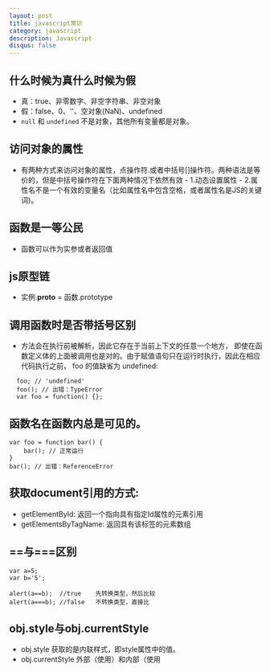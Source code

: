 ```yaml
---
layout: post
title: javascript常识
category: javascript
description: Javascript
disqus: false
---
```


## 什么时候为真什么时候为假
* 真：true、非零数字、非空字符串、非空对象
* 假：false、0、''、空对象(NaN)、undefined
* `null` 和 `undefined` 不是对象，其他所有变量都是对象。

## 访问对象的属性
* 有两种方式来访问对象的属性，点操作符.或者中括号[]操作符。两种语法是等价的，但是中括号操作符在下面两种情况下依然有效 - 1.动态设置属性 - 2.属性名不是一个有效的变量名（比如属性名中包含空格，或者属性名是JS的关键词)。


## 函数是一等公民
* 函数可以作为实参或者返回值


## js原型链
* 实例.__proto__ = 函数.prototype


## 调用函数时是否带括号区别
* 方法会在执行前被解析，因此它存在于当前上下文的任意一个地方， 即使在函数定义体的上面被调用也是对的。由于赋值语句只在运行时执行，因此在相应代码执行之前， foo 的值缺省为 undefined:    

```
  foo; // 'undefined'
  foo(); // 出错：TypeError
  var foo = function() {};

```

## 函数名在函数内总是可见的。

```
var foo = function bar() {
    bar(); // 正常运行
}
bar(); // 出错：ReferenceError

```

## 获取document引用的方式:
* getElementById: 返回一个指向具有指定Id属性的元素引用
* getElementsByTagName: 返回具有该标签的元素数组

## ==与===区别

```
var a=5;
var b='5';

alert(a==b);  //true    先转换类型，然后比较
alert(a===b); //false   不转换类型，直接比
```

## obj.style与obj.currentStyle
* obj.style 获取的是内联样式，即style属性中的值。
* obj.currentStyle 外部（使用<link>）和内部（使用<style>）样式表中的样式。
注意：只有 IE 和 Opera 支持使用 currentStyle 获取 HTMLElement 的计算后的样式，其他浏览器中不支持。
标准浏览器中使用getComputedStyle，IE9也支持getComputedStyle。

## 定时器操作
* 开启定时器:
    setInterval   间隔型
    setTimeout    延时型
* 停止定时器:
    clearInterval
    clearTimeout


## scrollWidth,clientWidth与offsetWidth的区别:
* 内容区别:
scrollWidth 是对象的实际内容的宽，不包边线宽度，会随对象中内容的多少改变（内容多了可能会改变对象的实际宽度）。
clientWidth 是对象可见的宽度，不包滚动条等边线，会随窗口的显示大小改变。
offsetWidth 是对象的可见宽度，包滚动条等边线，会随窗口的显示大小改变。
* 用法区别:
offsetwidth:是元素相对父元素的偏移宽度。等于border+padding+width
clientwidth：是元素的可见宽度。等于padding+width
scrollwidth:是元素的宽度且包括滚动部分。


## DOM操作
* 创建DOM元素
  createElement(标签名) 创建一个节点
  appendChild(节点) 追加一个节点
  例子:为ul插入li
* 插入元素
  insertBefore(节点, 原有节点) 在已有元素前插入
  例子:倒序插入li
* 删除DOM元素
  removeChild(节点) 删除一个节点 例子:删除li


## JS的scrollLeft,clientWidth,offsetWidth等
* [JS的scrollLeft,clientWidth,offsetWidth等详解](http://www.wotui.net/wotui/news/show.asp?id=2332&pid=125)

## 函数定义方式function a(){}和a=function(){}区别
一般情况下两者的调用结果是一样的，一般会采用第一种写法避免代码污染，当需要保留原function使用第二种，第一种经过了优化。

* 第一种方式

```
function a(){
  alert('old');
}

var b = a;

function a(){
  b();
  alert('new');
}

a();  // 浏览器会出现内存溢出情况
```

* 第二种方式

```
function a(){
  alert('old');
}

var b = a;

var a = function(){
  b();
  alert('new');
}

a();  // 顺序打出'old','new'
```


## 关于Ajax
* 创建Ajax对象
  ActiveXObject("Microsoft.XMLHTTP") XMLHttpRequest()
* 连接服务器
  open(方法, 文件名, 异步传输) 同步和异步
* 发送请求
  send()
* 请求状态监控
  onreadystatechange事件
  readyState属性:请求状态
  0 (未初始化)还没有调用open()方法
  1 (载入)已调用send()方法,正在发送请求
  2 (载入完成)send()方法完成,已收到全部响应内容 3 (解析)正在解析响应内容
  4 (完成)响应内容解析完成,可以在客户端调用了
  status属性:请求结果 responseText


## 获取Class属性的方法:
* 标准浏览器已经开始支持getElementsByClassName()了，但IE9以下的浏览器还是不支持此属性，为了更好的在所有的浏览器里面通过className进行过滤筛选元素，可以通过以下getByClass()函数进行获取了。

```
function getByClass(oParent, sClass)
{
	// 找到网页中所有的class并存入数组
	var aEle = oParent.getElementsByTagName('*');
	var aResult = [];

	for (var i = 0; i < aEle.length; i++) {
		if (aEle[i].className == sClass)
		{
			aResult.push(aEle[i]);
		}
	}

	return aResult;
}
```


## 判断浏览器用来解决浏览器兼容问题:

```
    var userAgent = navigator.userAgent.toLowerCase();
    var browser = {
        version: (userAgent.match(/(?:firefox|opera|safari|chrome|msie)[\/: ]([\d.]+)/))[1],
        safari: /version.+safari/.test(userAgent),
        chrome: /chrome/.test(userAgent),
        firefox: /firefox/.test(userAgent),
        ie: /msie/.test(userAgent),
        opera: /opera/.test(userAgent)
    }
    if ( browser.ie && browser.version < 9 ) {
        alert("对不起，不兼容您的浏览器");
        window.location = "http://www.google.com/chrome";
    }
```

## setInterval函数第一个参数

```
setInterval('a()', 300)     //表示可执行函数，使用全局变量
setInterval(a(), 300)       //不要使用
setInterval(a, 300)         //使用这个
```

## 取消冒泡(设置对象的cancelBubble属性为true)

`oEvent.cancelBubble = true;`

## 兼容性问题
* 使用事件时

```
function (ev)
{
  var oEvent=ev||event;
  ...
}
```

* 获取坐标

`document.documentElement.scrollTop||document.body.scrollTop;`


